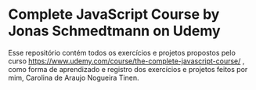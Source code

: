 # Complete JavaScript Course by Jonas Schmedtmann on Udemy

Esse repositório contém todos os exercícios e projetos propostos pelo curso https://www.udemy.com/course/the-complete-javascript-course/ , como forma de aprendizado e registro dos exercícios e projetos feitos por mim, Carolina de Araujo Nogueira Tinen.

